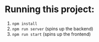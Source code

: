 # Running this project:

1. `npm install`
2. `npm run server` (spins up the backend)
3. `npm run start` (spins up the frontend)
